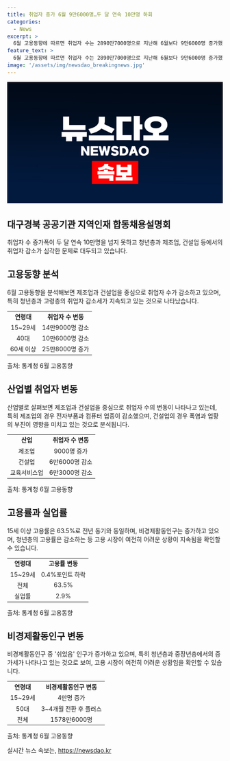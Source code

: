 ```yaml
---
title: 취업자 증가 6월 9만6000명…두 달 연속 10만명 하회
categories:
  - News
excerpt: >
  6월 고용동향에 따르면 취업자 수는 2890만7000명으로 지난해 6월보다 9만6000명 증가했다. 그러나 청년층 취업자는 14만9000명 감소한 반면 고령층은 증가세를 보였다. 제조업과 건설업 취업자 수는 줄어들었고, 고용률도 청년층에서 떨어졌으며 실업자와 비경제활동인구가 증가했다. 50대 여성의 비경제활동인구는 특히 두드러졌다.
feature_text: >
  6월 고용동향에 따르면 취업자 수는 2890만7000명으로 지난해 6월보다 9만6000명 증가했다. 그러나 청년층 취업자는 14만9000명 감소한 반면 고령층은 증가세를 보였다. 제조업과 건설업 취업자 수는 줄어들었고, 고용률도 청년층에서 떨어졌으며 실업자와 비경제활동인구가 증가했다. 50대 여성의 비경제활동인구는 특히 두드러졌다.
image: '/assets/img/newsdao_breakingnews.jpg'
---
```


<p><img src="/assets/img/newsdao_breakingnews.jpg" alt="ontimetimes 속보" /></p>

<h2 data-ke-size="size26">대구경북 공공기관 지역인재 합동채용설명회</h2>

<p data-ke-size="size16">취업자 수 증가폭이 두 달 연속 10만명을 넘지 못하고 청년층과 제조업, 건설업 등에서의 취업자 감소가 심각한 문제로 대두되고 있습니다.</p>

<h2 data-ke-size="size20">고용동향 분석</h2>

<p data-ke-size="size16">6월 고용동향을 분석해보면 제조업과 건설업을 중심으로 취업자 수가 감소하고 있으며, 특히 청년층과 고령층의 취업자 감소세가 지속되고 있는 것으로 나타났습니다.</p>

<table>
  <tr>
    <td style="text-align: center; height: 17px;"><b>연령대</b></td>
    <td style="text-align: center; height: 17px;"><b>취업자 수 변동</b></td>
  </tr>
  <tr>
    <td style="text-align: center; height: 17px;">15~29세</td>
    <td style="text-align: center; height: 17px;">14만9000명 감소</td>
  </tr>
  <tr>
    <td style="text-align: center; height: 17px;">40대</td>
    <td style="text-align: center; height: 17px;">10만6000명 감소</td>
  </tr>
  <tr>
    <td style="text-align: center; height: 17px;">60세 이상</td>
    <td style="text-align: center; height: 17px;">25만8000명 증가</td>
  </tr>
</table>

<p data-ke-size="size16">출처: 통계청 6월 고용동향</p>

<h2 data-ke-size="size20">산업별 취업자 변동</h2>

<p data-ke-size="size16">산업별로 살펴보면 제조업과 건설업을 중심으로 취업자 수의 변동이 나타나고 있는데, 특히 제조업의 경우 전자부품과 컴퓨터 업종이 감소했으며, 건설업의 경우 폭염과 업황의 부진이 영향을 미치고 있는 것으로 분석됩니다.</p>

<table>
  <tr>
    <td style="text-align: center; height: 17px;"><b>산업</b></td>
    <td style="text-align: center; height: 17px;"><b>취업자 수 변동</b></td>
  </tr>
  <tr>
    <td style="text-align: center; height: 17px;">제조업</td>
    <td style="text-align: center; height: 17px;">9000명 증가</td>
  </tr>
  <tr>
    <td style="text-align: center; height: 17px;">건설업</td>
    <td style="text-align: center; height: 17px;">6만6000명 감소</td>
  </tr>
  <tr>
    <td style="text-align: center; height: 17px;">교육서비스업</td>
    <td style="text-align: center; height: 17px;">6만3000명 감소</td>
  </tr>
</table>

<p data-ke-size="size16">출처: 통계청 6월 고용동향</p>

<h2 data-ke-size="size20">고용률과 실업률</h2>

<p data-ke-size="size16">15세 이상 고용률은 63.5%로 전년 동기와 동일하며, 비경제활동인구는 증가하고 있으며, 청년층의 고용률은 감소하는 등 고용 시장이 여전히 어려운 상황이 지속됨을 확인할 수 있습니다.</p>

<table>
  <tr>
    <td style="text-align: center; height: 17px;"><b>연령대</b></td>
    <td style="text-align: center; height: 17px;"><b>고용률 변동</b></td>
  </tr>
  <tr>
    <td style="text-align: center; height: 17px;">15~29세</td>
    <td style="text-align: center; height: 17px;">0.4%포인트 하락</td>
  </tr>
  <tr>
    <td style="text-align: center; height: 17px;">전체</td>
    <td style="text-align: center; height: 17px;">63.5%</td>
  </tr>
  <tr>
    <td style="text-align: center; height: 17px;">실업률</td>
    <td style="text-align: center; height: 17px;">2.9%</td>
  </tr>
</table>

<p data-ke-size="size16">출처: 통계청 6월 고용동향</p>

<h2 data-ke-size="size20">비경제활동인구 변동</h2>

<p data-ke-size="size16">비경제활동인구 중 '쉬었음' 인구가 증가하고 있으며, 특히 청년층과 중장년층에서의 증가세가 나타나고 있는 것으로 보여, 고용 시장이 여전히 어려운 상황임을 확인할 수 있습니다.</p>

<table>
  <tr>
    <td style="text-align: center; height: 17px;"><b>연령대</b></td>
    <td style="text-align: center; height: 17px;"><b>비경제활동인구 변동</b></td>
  </tr>
  <tr>
    <td style="text-align: center; height: 17px;">15~29세</td>
    <td style="text-align: center; height: 17px;">4만명 증가</td>
  </tr>
  <tr>
    <td style="text-align: center; height: 17px;">50대</td>
    <td style="text-align: center; height: 17px;">3~4개월 전환 후 플러스</td>
  </tr>
  <tr>
    <td style="text-align: center; height: 17px;">전체</td>
    <td style="text-align: center; height: 17px;">1578만6000명</td>
  </tr>
</table>

<p data-ke-size="size16">출처: 통계청 6월 고용동향</p>
실시간 뉴스 속보는, <a href="https://newsdao.kr" rel="dofollow">https://newsdao.kr</a>



